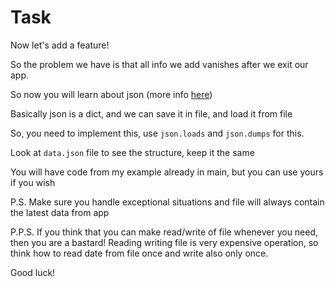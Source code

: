 # Task


Now let's add a feature!

So the problem we have is that all info we add vanishes
after we exit our app.

So now you will learn about json (more info [here](https://www.w3schools.com/whatis/whatis_json.asp))

Basically json is a dict, and we can save it in file, and load it from file

So, you need to implement this, use `json.loads` and `json.dumps` for this.

Look at `data.json` file to see the structure, keep it the same

You will have code from my example already in main, but you can use yours if you wish

P.S. Make sure you handle exceptional situations and file will always contain the latest data from app

P.P.S. If you think that you can make read/write of file whenever you need, then you are a bastard!
Reading writing file is very expensive operation, so think how to read date from file once and write also only once.

Good luck!
